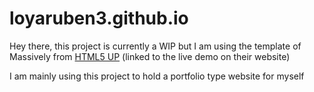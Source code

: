# loyaruben3.github.io
Hey there, this project is currently a WIP but I am using the template of Massively from [HTML5 UP](https://html5up.net/massively) (linked to the live demo on their website)

I am mainly using this project to hold a portfolio type website for myself
